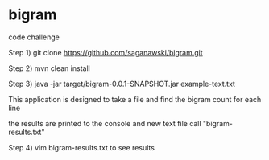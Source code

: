 # bigram
code challenge 

Step 1) git clone https://github.com/saganawski/bigram.git

Step 2) mvn clean install

Step 3) java -jar target/bigram-0.0.1-SNAPSHOT.jar example-text.txt  

This application is designed to take a file and find the bigram count for each line

the results are printed to the console and new text file call "bigram-results.txt"

Step 4) vim bigram-results.txt to see results

